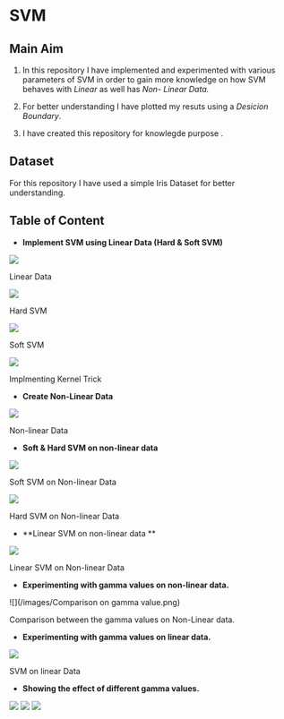 # SVM

## Main Aim

1. In this repository I have implemented and experimented with various parameters of SVM in order to gain more knowledge on how SVM behaves with *Linear* as well has *Non-     Linear Data.*

2. For better understanding I have plotted my resuts using a *Desicion Boundary*.

3. I have created this repository for knowlegde purpose .



## Dataset

For this repository I have used a simple Iris Dataset for better understanding.


## Table of Content

- **Implement SVM using Linear Data (Hard & Soft SVM)**

![](/images/LinearData.png)

Linear Data

![](/images/Hard_SVM.png)

Hard SVM

![](/images/Soft_SVM.png)

Soft SVM

![](/images/HARD_SOFT_subplots.png)

Implmenting Kernel Trick


- **Create Non-Linear Data**

![](/images/Non-Linear_data.png)

Non-linear Data


- **Soft & Hard SVM on non-linear data**

![](/images/Non-Linear_Soft_SVM.png)

Soft SVM on Non-linear Data

![](/images/Hard_SVM_non_linear_data_gamma.png)

Hard SVM on Non-linear Data

- **Linear SVM on non-linear data **

![](/images/Linear_SVM_on_non_linear_data.png)

Linear SVM on Non-linear Data


- **Experimenting with gamma values on non-linear data.**

![](/images/Comparison on gamma value.png)

Comparison between the gamma values on Non-Linear data.


- **Experimenting with gamma values on linear data.**

![](/images/Soft_SVM_linear_data_small_gamma.png)

SVM on linear Data


- **Showing the effect of different gamma values.**

![](/images/low_gamma.png)  ![](/images/medium_gamma.png)  ![](/images/high_gamma.png)
